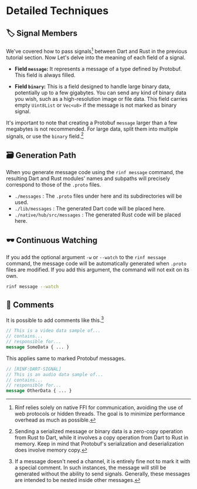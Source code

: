# Detailed Techniques

## 🏷️ Signal Members

We've covered how to pass signals[^1] between Dart and Rust in the previous tutorial section. Now Let's delve into the meaning of each field of a signal.

- **Field `message`:** It represents a message of a type defined by Protobuf. This field is always filled.

- **Field `binary`:** This is a field designed to handle large binary data, potentially up to a few gigabytes. You can send any kind of binary data you wish, such as a high-resolution image or file data. This field carries empty `Uint8List` or `Vec<u8>` if the message is not marked as binary signal.

It's important to note that creating a Protobuf `message` larger than a few megabytes is not recommended. For large data, split them into multiple signals, or use the `binary` field.[^2]

[^1]: Rinf relies solely on native FFI for communication, avoiding the use of web protocols or hidden threads. The goal is to minimize performance overhead as much as possible.

[^2]: Sending a serialized message or binary data is a zero-copy operation from Rust to Dart, while it involves a copy operation from Dart to Rust in memory. Keep in mind that Protobuf's serialization and deserialization does involve memory copy.

## 🗃️ Generation Path

When you generate message code using the `rinf message` command, the resulting Dart and Rust modules' names and subpaths will precisely correspond to those of the `.proto` files.

- `./messages` : The `.proto` files under here and its subdirectories will be used.
- `./lib/messages` : The generated Dart code will be placed here.
- `./native/hub/src/messages` : The generated Rust code will be placed here.

## 🕶️ Continuous Watching

If you add the optional argument `-w` or `--watch` to the `rinf message` command, the message code will be automatically generated when `.proto` files are modified. If you add this argument, the command will not exit on its own.

```bash title="CLI"
rinf message --watch
```

## 💬 Comments

It is possible to add comments like this.[^3]

```proto title="Protobuf"
// This is a video data sample of...
// contains...
// responsible for...
message SomeData { ... }
```

[^3]: If a message doesn't need a channel, it is entirely fine not to mark it with a special comment. In such instances, the message will still be generated without the ability to send signals. Generally, these messages are intended to be nested inside other messages.

This applies same to marked Protobuf messages.

```proto title="Protobuf"
// [RINF:DART-SIGNAL]
// This is an audio data sample of...
// contains...
// responsible for...
message OtherData { ... }
```
